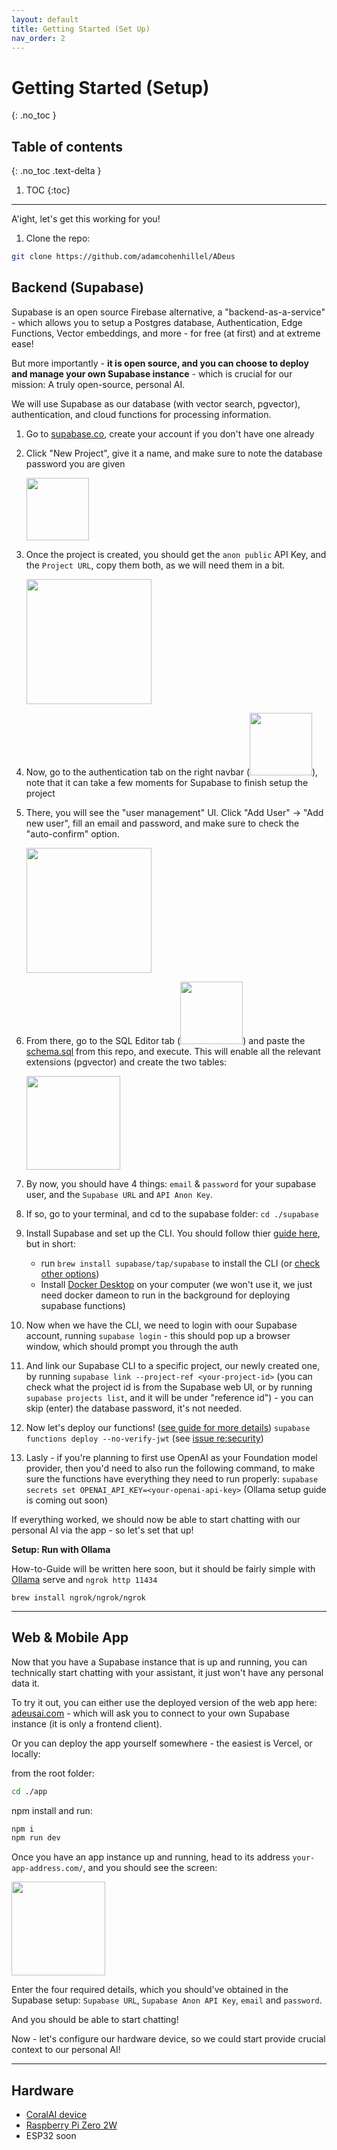 ```yaml
---
layout: default
title: Getting Started (Set Up)
nav_order: 2
---
```


# Getting Started (Setup)
{: .no_toc }

## Table of contents
{: .no_toc .text-delta }

1. TOC
{:toc}

---

A'ight, let's get this working for you!

1. Clone the repo:

```bash
git clone https://github.com/adamcohenhillel/ADeus
```

## Backend (Supabase)

Supabase is an open source Firebase alternative, a "backend-as-a-service" - which allows you to setup a Postgres database, Authentication, Edge Functions, Vector embeddings, and more - for free (at first) and at extreme ease!

But more importantly - **it is open source, and you can choose to deploy and manage your own Supabase instance** - which is crucial for our mission: A truly open-source, personal AI.

We will use Supabase as our database (with vector search, pgvector), authentication, and cloud functions for processing information.

1. Go to [supabase.co](https://supabase.co), create your account if you don't have one already
2. Click "New Project", give it a name, and make sure to note the database password you are given

   <img src="../images/supabase_new_prpject.png" width="100">

3. Once the project is created, you should get the `anon public` API Key, and the `Project URL`, copy them both, as we will need them in a bit.

   <img src="../images/supabase_creds.png" width="200">

4. Now, go to the authentication tab on the right navbar (<img src="../images/supabase_auth.png" width="100">), note that it can take a few moments for Supabase to finish setup the project

5. There, you will see the "user management" UI. Click "Add User" -> "Add new user", fill an email and password, and make sure to check the "auto-confirm" option.

   <img src="../images/supabase_new_user.png" width="200">

6. From there, go to the SQL Editor tab (<img src="../images/supabase_sql_editor.png" width="100">) and paste the [schema.sql](/supabase/schema.sql) from this repo, and execute. This will enable all the relevant extensions (pgvector) and create the two tables:

   <img src="../images/supabase_tables.png" width="150">

7. By now, you should have 4 things: `email` & `password` for your supabase user, and the `Supabase URL` and `API Anon Key`.

8. If so, go to your terminal, and cd to the supabase folder: `cd ./supabase`

9. Install Supabase and set up the CLI. You should follow thier [guide here](https://supabase.com/../guides/cli/getting-started?platform=macos#installing-the-supabase-cli), but in short:
   - run `brew install supabase/tap/supabase` to install the CLI (or [check other options](https://supabase.com/../guides/cli/getting-started))
   - Install [Docker Desktop](https://www.docker.com/products/docker-desktop/) on your computer (we won't use it, we just need docker dameon to run in the background for deploying supabase functions)
10. Now when we have the CLI, we need to login with oour Supabase account, running `supabase login` - this should pop up a browser window, which should prompt you through the auth
11. And link our Supabase CLI to a specific project, our newly created one, by running `supabase link --project-ref <your-project-id>` (you can check what the project id is from the Supabase web UI, or by running `supabase projects list`, and it will be under "reference id") - you can skip (enter) the database password, it's not needed.
12. Now let's deploy our functions! ([see guide for more details](https://supabase.com/../guides/functions/deploy)) `supabase functions deploy --no-verify-jwt` (see [issue re:security](https://github.com/adamcohenhillel/AdDeus/issues/3))
13. Lasly - if you're planning to first use OpenAI as your Foundation model provider, then you'd need to also run the following command, to make sure the functions have everything they need to run properly: `supabase secrets set OPENAI_API_KEY=<your-openai-api-key>` (Ollama setup guide is coming out soon)

If everything worked, we should now be able to start chatting with our personal AI via the app - so let's set that up!


**Setup: Run with Ollama**

How-to-Guide will be written here soon, but it should be fairly simple with [Ollama](https://ollama.ai/) serve and `ngrok http 11434`

```
brew install ngrok/ngrok/ngrok
```

---

## Web & Mobile App

Now that you have a Supabase instance that is up and running, you can technically start chatting with your assistant, it just won't have any personal data it.

To try it out, you can either use the deployed version of the web app here: [adeusai.com](https://adeusai.com) - which will ask you to connect to your own Supabase instance (it is only a frontend client).

Or you can deploy the app yourself somewhere - the easiest is Vercel, or locally:

from the root folder:

```bash
cd ./app
```

npm install and run:

```bash
npm i
npm run dev
```

Once you have an app instance up and running, head to its address `your-app-address.com/`, and you should see the screen:

<img src="../images/login_screenshot.png" width="150">

Enter the four required details, which you should've obtained in the Supabase setup: `Supabase URL`, `Supabase Anon API Key`, `email` and `password`.

And you should be able to start chatting!

Now - let's configure our hardware device, so we could start provide crucial context to our personal AI!

---

## Hardware

- [CoralAI device](https://docs.adeus.ai/archive/setup_coralai.html)
- [Raspberry Pi Zero 2W](https://docs.adeus.ai/guides/setup_raspberry_pi_zero.html)
- ESP32 soon
